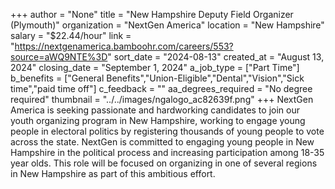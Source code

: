 +++
author = "None"
title = "New Hampshire Deputy Field Organizer (Plymouth)"
organization = "NextGen America"
location = "New Hampshire"
salary = "$22.44/hour"
link = "https://nextgenamerica.bamboohr.com/careers/553?source=aWQ9NTE%3D"
sort_date = "2024-08-13"
created_at = "August 13, 2024"
closing_date = "September 1, 2024"
a_job_type = ["Part Time"]
b_benefits = ["General Benefits","Union-Eligible","Dental","Vision","Sick time","paid time off"]
c_feedback = ""
aa_degrees_required = "No degree required"
thumbnail = "../../images/ngalogo_ac82639f.png"
+++
NextGen America is seeking passionate and hardworking candidates to join our youth organizing program in New Hampshire, working to engage young people in electoral politics by registering thousands of young people to vote across the state. NextGen is committed to engaging young people in New Hampshire in the political process and increasing participation among 18-35 year olds. This role will be focused on organizing in one of several regions in New Hampshire as part of this ambitious effort. 